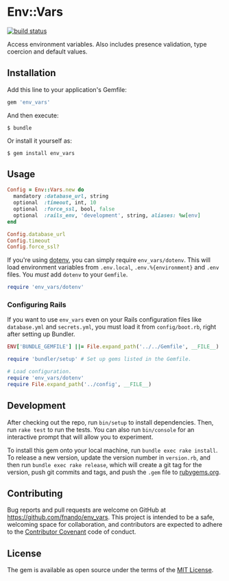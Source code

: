 # Env::Vars

[![build status](https://travis-ci.org/fnando/env_vars.svg)](https://travis-ci.org/fnando/env_vars)

Access environment variables. Also includes presence validation, type coercion and default values.

## Installation

Add this line to your application's Gemfile:

```ruby
gem 'env_vars'
```

And then execute:

    $ bundle

Or install it yourself as:

    $ gem install env_vars

## Usage

```ruby
Config = Env::Vars.new do
  mandatory :database_url, string
  optional  :timeout, int, 10
  optional  :force_ssl, bool, false
  optional  :rails_env, 'development', string, aliases: %w[env]
end

Config.database_url
Config.timeout
Config.force_ssl?
```

If you're using [dotenv](https://rubygems.org/gems/dotenv), you can simply require `env_vars/dotenv`. This will load environment variables from `.env.local`, `.env.%{environment}` and `.env` files. You _must_ add `dotenv` to your `Gemfile`.

```ruby
require 'env_vars/dotenv'
```

### Configuring Rails

If you want to use `env_vars` even on your Rails configuration files like `database.yml` and `secrets.yml`, you must load it from `config/boot.rb`, right after setting up Bundler.

```ruby
ENV['BUNDLE_GEMFILE'] ||= File.expand_path('../../Gemfile', __FILE__)

require 'bundler/setup' # Set up gems listed in the Gemfile.

# Load configuration.
require 'env_vars/dotenv'
require File.expand_path('../config', __FILE__)
```

## Development

After checking out the repo, run `bin/setup` to install dependencies. Then, run `rake test` to run the tests. You can also run `bin/console` for an interactive prompt that will allow you to experiment.

To install this gem onto your local machine, run `bundle exec rake install`. To release a new version, update the version number in `version.rb`, and then run `bundle exec rake release`, which will create a git tag for the version, push git commits and tags, and push the `.gem` file to [rubygems.org](https://rubygems.org).

## Contributing

Bug reports and pull requests are welcome on GitHub at https://github.com/fnando/env_vars. This project is intended to be a safe, welcoming space for collaboration, and contributors are expected to adhere to the [Contributor Covenant](contributor-covenant.org) code of conduct.


## License

The gem is available as open source under the terms of the [MIT License](http://opensource.org/licenses/MIT).

